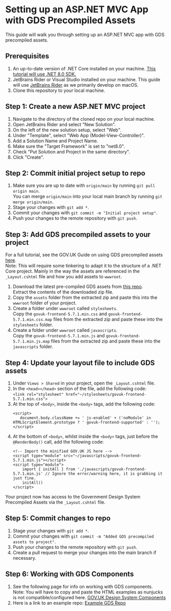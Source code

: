 # Setting up an ASP.NET MVC App with GDS Precompiled Assets

This guide will walk you through setting up an ASP.NET MVC app with GDS precompiled assets.

## Prerequisites
1. An up-to-date version of .NET Core installed on your machine. [This tutorial will use .NET 8.0 SDK.](https://dotnet.microsoft.com/en-us/download/dotnet/8.0)
2. JetBrains Rider or Visual Studio installed on your machine. This guide will use [JetBrains Rider](https://www.jetbrains.com/rider/) as we primarily develop on macOS.
3. Clone this repository to your local machine.

## Step 1: Create a new ASP.NET MVC project

1. Navigate to the directory of the cloned repo on your local machine.
2. Open JetBrains Rider and select "New Solution".
3. On the left of the new solution setup, select "Web".
4. Under "Template", select "Web App (Model-View-Controller)".
5. Add a Solution Name and Project Name.
6. Make sure the "Target Framework" is set to "net8.0".
7. Check "Put Solution and Project in the same directory".
8. Click "Create".

## Step 2: Commit initial project setup to repo

1. Make sure you are up to date with `origin/main` by running `git pull origin main`.  
    You can merge `origin/main` into your local main branch by running `git merge origin/main`.
2. Stage your changes with `git add *`.
3. Commit your changes with `git commit -m "Initial project setup"`.
4. Push your changes to the remote repository with `git push`.

## Step 3: Add GDS precompiled assets to your project

For a full tutorial, see the GOV.UK Guide on using GDS precompiled assets [here](https://frontend.design-system.service.gov.uk/install-using-precompiled-files/#try-gov-uk-frontend-using-precompiled-files).  
Note: This will require some tinkering to adapt it to the structure of a .NET Core project. Mainly in the way the assets are referenced in the `_Layout.cshtml` file and how you add assets to `wwwroot`.


1. Download the latest pre-compiled GDS assets from [this repo](https://github.com/alphagov/govuk-frontend/releases/tag/v5.7.1).  
   Extract the contents of the downloaded zip file.
2. Copy the `assets` folder from the extracted zip and paste this into the `wwwroot` folder of your project.
3. Create a folder under `wwwroot` called `stylesheets`.  
   Copy the `govuk-frontend-5.7.1.min.css` and `govuk-frontend-5.7.1.min.css.map` files from the extracted zip and paste these into the `stylesheets` folder.
4. Create a folder under `wwwroot` called `javascripts`.  
   Copy the `govuk-frontend-5.7.1.min.js` and `govuk-frontend-5.7.1.min.js.map` files from the extracted zip and paste these into the `javascripts` folder.

## Step 4: Update your layout file to include GDS assets

1. Under `Views > Shared` in your project, open the `_Layout.cshtml` file.
2. In the `<head></head>` section of the file, add the following code:   
   `<link rel="stylesheet" href="~/stylesheets/govuk-frontend-5.7.1.min.css">`
3. At the top of `<body>`, inside the `<body>` tags, add the following code:  
    ```
    <script>
       document.body.className += ' js-enabled' + ('noModule' in HTMLScriptElement.prototype ? ' govuk-frontend-supported' : '');
    </script>
   ```
4. At the bottom of `<body>`, whilst inside the `<body>` tags, just before the `@RenderBody()` call, add the following code:  
    ```
   <!-- Import the minified GOV.UK JS here -->
    <script type="module" src="~/javascripts/govuk-frontend-5.7.1.min.js"></script>
    <script type="module">
        import { initAll } from './javascripts/govuk-frontend-5.7.1.min.js' // Ignore the error/warning here, it is grabbing it just fine.
        initAll()
    </script>
   ```
   
Your project now has access to the Government Design System Precompiled Assets via the `_Layout.cshtml` file.

## Step 5: Commit changes to repo

1. Stage your changes with `git add *`.
2. Commit your changes with `git commit -m "Added GDS precompiled assets to project"`.
3. Push your changes to the remote repository with `git push`.
4. Create a pull request to merge your changes into the main branch if necessary.

## Step 6: Working with GDS Components

1. See the following page for info on working with GDS components.  
   Note: You will have to copy and paste the HTML examples as nunjucks is not compatible/configured here.
    [GOV.UK Design System Components](https://design-system.service.gov.uk/components/)
2. Here is a link to an example repo: [Example GDS Repo](https://github.com/ntotten-kainos/GDS-Example-Repo-MVC-DOTNET)